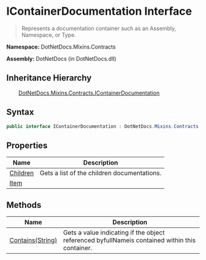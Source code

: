# IContainerDocumentation Interface
> Represents a documentation container such as an Assembly, Namespace, or Type.

**Namespace:** DotNetDocs.Mixins.Contracts

**Assembly:** DotNetDocs (in DotNetDocs.dll)
## Inheritance Hierarchy
&nbsp;&nbsp;&nbsp;&nbsp;&nbsp;&nbsp;&nbsp;&nbsp;[DotNetDocs.Mixins.Contracts.IContainerDocumentation](/docs/DotNetDocs/Mixins/Contracts/IContainerDocumentation.md)

## Syntax
```csharp
public interface IContainerDocumentation : DotNetDocs.Mixins.Contracts.IDocumentation
```
## Properties
|Name|Description|
|---|---|
|[Children](/docs/DotNetDocs/Mixins/Contracts/IContainerDocumentation/Properties/Children.md)|Gets a list of the children documentations.|
|[Item](/docs/DotNetDocs/Mixins/Contracts/IContainerDocumentation/Properties/Item.md)||
## Methods
|Name|Description|
|---|---|
|[Contains(String)](/docs/DotNetDocs/Mixins/Contracts/IContainerDocumentation/Methods/Contains_String_.md)|Gets a value indicating if the object referenced byfullNameis contained within this container.|
